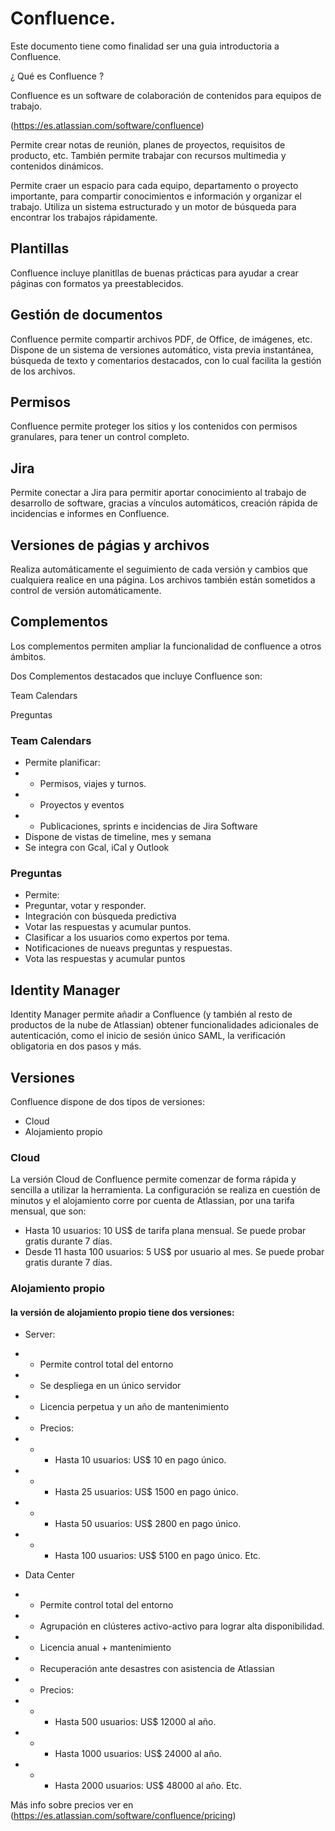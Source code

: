 # Confluence.

Este documento tiene como finalidad ser una guia introductoria a Confluence.

¿ Qué es Confluence ?

Confluence es un software de colaboración de contenidos para equipos de trabajo.

(https://es.atlassian.com/software/confluence)

Permite crear notas de reunión, planes de proyectos, requisitos de producto, etc. También permite trabajar con recursos multimedia y contenidos dinámicos.

Permite craer un espacio para cada equipo, departamento o proyecto importante, para compartir conocimientos e información y organizar el trabajo. Utiliza un sistema estructurado y un motor de búsqueda para encontrar los trabajos rápidamente.

## Plantillas

Confluence incluye planitllas de buenas prácticas para ayudar a crear páginas con formatos ya preestablecidos.

## Gestión de documentos

Confluence permite compartir archivos PDF, de Office, de imágenes, etc. Dispone de un sistema de versiones automático, vista previa instantánea, búsqueda de texto y comentarios destacados, con lo cual facilita la gestión de los archivos.

## Permisos

Confluence permite proteger los sitios y los contenidos con permisos granulares, para tener un control completo.

## Jira

Permite conectar a Jira para permitir aportar conocimiento al trabajo de desarrollo de software, gracias a vínculos automáticos, creación rápida de incidencias e informes en Confluence.

## Versiones de págias y archivos

Realiza automáticamente el seguimiento de cada versión y cambios que cualquiera realice en una página. Los archivos también están sometidos a control de versión automáticamente.

## Complementos

Los complementos permiten ampliar la funcionalidad de confluence a otros ámbitos. 

Dos Complementos destacados que incluye Confluence son:

Team Calendars

Preguntas

### Team Calendars

* Permite planificar:
* * Permisos, viajes y turnos.
* * Proyectos y eventos
* * Publicaciones, sprints e incidencias de Jira Software
* Dispone de vistas de timeline, mes y semana
* Se integra con Gcal, iCal y Outlook

### Preguntas

* Permite:
* Preguntar, votar y responder.
* Integración con búsqueda predictiva
* Votar las respuestas y acumular puntos.
* Clasificar a los usuarios como expertos por tema.
* Notificaciones de nueavs preguntas y respuestas.
* Vota las respuestas y acumular puntos

## Identity Manager

Identity Manager permite añadir a Confluence (y también al resto de productos de la nube de Atlassian) obtener funcionalidades adicionales de autenticación, como el inicio de sesión único SAML, la verificación obligatoria en dos pasos y más.

## Versiones

Confluence dispone de dos tipos de versiones:

* Cloud
* Alojamiento propio

### Cloud

La versión Cloud de Confluence permite comenzar de forma rápida y sencilla a utilizar la herramienta. La configuración se realiza en cuestión de minutos y el alojamiento corre por cuenta de Atlassian, por una tarifa mensual, que son:

* Hasta 10 usuarios: 10 US$ de tarifa plana mensual. Se puede probar gratis durante 7 días.
* Desde 11 hasta 100 usuarios: 5 US$ por usuario al mes. Se puede probar gratis durante 7 días.

### Alojamiento propio

#### la versión de alojamiento propio tiene dos versiones:

* Server:
* * Permite control total del entorno
* * Se despliega en un único servidor
* * Licencia perpetua y un año de mantenimiento
* * Precios:
* * * Hasta 10 usuarios: US$ 10 en pago único.
* * * Hasta 25 usuarios: US$ 1500 en pago único.
* * * Hasta 50 usuarios: US$ 2800 en pago único.
* * * Hasta 100 usuarios: US$ 5100 en pago único. Etc.

* Data Center
* * Permite control total del entorno
* * Agrupación en clústeres activo-activo para lograr alta disponibilidad.
* * Licencia anual + mantenimiento
* * Recuperación ante desastres con asistencia de Atlassian
* * Precios:
* * * Hasta 500 usuarios: US$ 12000 al año.
* * * Hasta 1000 usuarios: US$ 24000 al año.
* * * Hasta 2000 usuarios: US$ 48000 al año. Etc.

Más info sobre precios ver en (https://es.atlassian.com/software/confluence/pricing)

